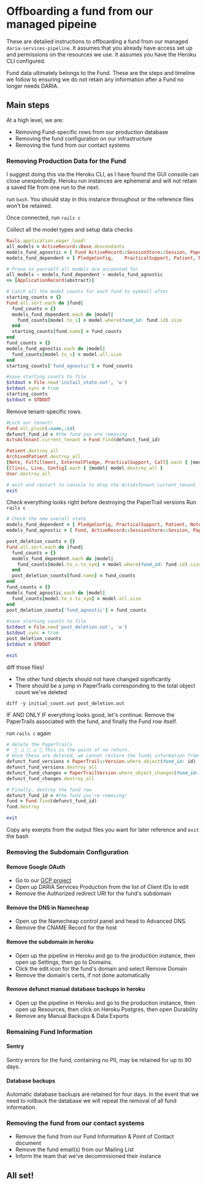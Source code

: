 # Offboarding a fund from our managed pipeine

These are detailed instructions to offboarding a fund from our managed `daria-services-pipeline`. It assumes that you already have access set up and permissions on the resources we use. It assumes you have the Heroku CLI configured.

Fund data ultimately belongs to the Fund. These are the steps and timeline we follow to ensuring we do not retain any information after a Fund no longer needs DARIA.

## Main steps

At a high level, we are:

  - Removing Fund-specific rows from our production database
  - Removing the fund configuration on our infrastructure
  - Removing the fund from our contact systems

### Removing Production Data for the Fund

I suggest doing this via the Heroku CLI, as I have found the GUI console can close unexpectedly. Heroku run instances are ephemeral and will not retain a saved file from one run to the next.

run `bash`. You should stay in this instance throughout or the reference files won't be retained.

Once connected, run `rails c`

Collect all the model types and setup data checks
```ruby
Rails.application.eager_load!
all_models = ActiveRecord::Base.descendants
models_fund_agnostic = [ Fund ActiveRecord::SessionStore::Session, PaperTrail::Version, PaperTrailVersion]
models_fund_dependent = [ PledgeConfig,    PracticalSupport, Patient, Note, Line, Fulfillment,   ExternalPledge, Event, Config, Clinic, CallListEntry, Call, ArchivedPatient, User]

# Prove to yourself all models are accounted for
all_models - models_fund_dependent - models_fund_agnostic
=> [ApplicationRecord(abstract)]

# Catch all the model counts for each fund to eyeball after
starting_counts = {}
Fund.all.sort.each do |fund|
  fund_counts = {}
  models_fund_dependent.each do |model|
    fund_counts[model.to_s] = model.where(fund_id: fund.id).size
  end
  starting_counts[fund.name] = fund_counts
end
fund_counts = {}
models_fund_agnostic.each do |model|
  fund_counts[model.to_s] = model.all.size
end
starting_counts['fund_agnostic'] = fund_counts

#save starting counts to file
$stdout = File.new('initail_state.out', 'w')
$stdout.sync = true
starting_counts
$stdout = STDOUT
```

Remove tenant-specific rows.
```ruby
#Lock our tenant!
Fund.all.pluck(:name,:id)
defunct_fund_id = #the fund you are removing
ActsAsTenant.current_tenant = Fund.find(defunct_fund_id)

Patient.destroy_all
ArchivedPatient.destroy_all
[Note, Fulfillment, ExternalPledge, PracticalSupport, Call].each { |model| model.destroy_all }
[Clinic, Line, Config].each { |model| model.destroy_all }
User.destroy_all

# exit and restart to console to drop the ActsAsTenant.current_tenant
exit
```


Check everything looks right before destroying the PaperTrail versions
Run `rails c`
```ruby
# Check the new overall state
models_fund_dependent = [ PledgeConfig, PracticalSupport, Patient, Note, Line, Fulfillment, ExternalPledge, Event, Config, Clinic, CallListEntry, Call, ArchivedPatient, User]
models_fund_agnostic = [ Fund, ActiveRecord::SessionStore::Session, PaperTrail::Version, PaperTrailVersion] 

post_deletion_counts = {}             
Fund.all.sort.each do |fund|          
  fund_counts = {}                    
  models_fund_dependent.each do |model|
    fund_counts[model.to_s.to_sym] = model.where(fund_id: fund.id).size
  end                                                                  
  post_deletion_counts[fund.name] = fund_counts                        
end                                                                    
fund_counts = {}                                                       
models_fund_agnostic.each do |model|                                   
  fund_counts[model.to_s.to_sym] = model.all.size                      
end                                                                    
post_deletion_counts['fund_agnostic'] = fund_counts                    
                                                                       
#save starting counts to file                                          
$stdout = File.new('post_deletion.out', 'w')                           
$stdout.sync = true                                                    
post_deletion_counts                                                   
$stdout = STDOUT

exit
```

diff those files!

  - The other fund objects should not have changed significantly
  - There should be a jump in PaperTrails corresponding to the total object count we've deleted

`diff -y initial_count.out post_deletion.out`

IF AND ONLY IF everything looks good, let's continue.
Remove the PaperTrails associated with the fund, and finally the Fund row itself.

run `rails c` again

```ruby
# delete the PaperTrails
#  🚨 ⚠️ 🚨 ⚠️ 🚨 This is the point of no return.
# Once these are deleted, we cannot restore the funds information from this database
defunct_fund_versions = PaperTrail::Version.where_object(fund_id: id)
defunct_fund_versions.destroy_all
defunct_fund_changes = PaperTrailVersion.where_object_changes(fund_id: id)
defunct_fund_changes.destroy_all

# Finally, destroy the fund row
defunct_fund_id = #the fund you're removing!
fund = Fund.find(defunct_fund_id)
fund.destroy

exit
```

Copy any exerpts from the output files you want for later reference and `exit` the bash

### Removing the Subdomain Configuration

#### Remove Google OAuth
  -  Go to our [GCP project](https://console.cloud.google.com/apis/credentials?project=daria-services-multitenant)
  -  Open up DARIA Services Production from the list of Client IDs to edit
  -  Remove the Authorized redirect URI for the fund's subdomain
#### Remove the DNS in Namecheap
  -  Open up the Namecheap control panel and head to Advanced DNS.
  -  Remove the CNAME Record for the host 
#### Remove the subdomain in heroku
  -  Open up the pipeline in Heroku and go to the production instance, then open up Settings, then go to Domains.
  -  Click the edit icon for the fund's domain and select Remove Domain
  - Remove the domain's certs, if not done automatically
#### Remove defunct manual database backups in heroku
  -  Open up the pipeline in Heroku and go to the production instance, then open up Resources, then click on Heroku Postgres, then open Durability
  - Remove any Manual Backups & Data Exports

### Remaining Fund Information

#### Sentry
Sentry errors for the fund, containing no PII, may be retained for up to 90 days.

#### Database backups
Automatic database backups are retained for four days.
In the event that we need to rollback the database we will repeat the removal of all fund information.

### Removing the fund from our contact systems

  - Remove the fund from our Fund Information & Point of Contact document
  - Remove the fund email(s) from our Mailing List
  - Inform the team that we've decommisioned their instance

## All set!
